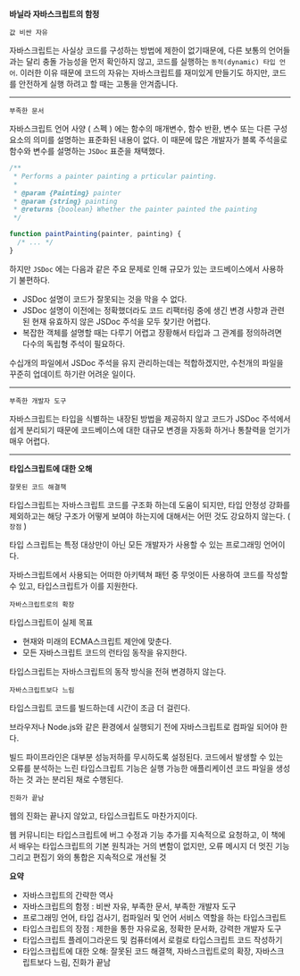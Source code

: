 **바닐라 자바스크립트의 함정**

`값 비싼 자유`

자바스크립트는 사실상 코드를 구성하는 방법에 제한이 없기때문에, 다른 보통의 언어들과는 달리 충돌 가능성을 먼저 확인하지 않고, 코드를 실행하는 `동적(dynamic) 타입 언어`. 이러한 이유 때문에 코드의 자유는 자바스크립트를 재미있게 만들기도 하지만, 코드를 안전하게 실행 하려고 할 때는 고통을 안겨줍니다.

---

`부족한 문서`

자바스크립트 언어 사양 ( 스펙 ) 에는 함수의 매개변수, 함수 반환, 변수 또는 다른 구성요소의 의미를 설명하는 표준화된 내용이 없다. 이 때문에 많은 개발자가 블록 주석을로 함수와 변수를 설명하는 `JSDoc` 표준을 채택했다.

```jsx
/**
 * Performs a painter painting a prticular painting.
 *
 * @param {Painting} painter
 * @param {string} painting
 * @returns {boolean} Whether the painter painted the painting
 */

function paintPainting(painter, painting) {
  /* ... */
}
```

하지만 `JSDoc` 에는 다음과 같은 주요 문제로 인해 규모가 있는 코드베이스에서 사용하기 불편하다.

- JSDoc 설명이 코드가 잘못되는 것을 막을 수 없다.
- JSDoc 설명이 이전에는 정확했더라도 코드 리팩터링 중에 생긴 변경 사항과 관련된 현재 유효하지 않은 JSDoc 주석을 모두 찾기란 어렵다.
- 복잡한 객체를 설명할 때는 다루기 어렵고 장황해서 타입과 그 관계를 정의하려면 다수의 독립형 주석이 필요하다.

수십개의 파일에서 JSDoc 주석을 유지 관리하는데는 적합하겠지만, 수천개의 파일을 꾸준히 업데이트 하기란 어려운 일이다.

---

`부족한 개발자 도구`

자바스크립트는 타입을 식별하는 내장된 방법을 제공하지 않고 코드가 JSDoc 주석에서 쉽게 분리되기 때문에 코드베이스에 대한 대규모 변경을 자동화 하거나 통찰력을 얻기가 매우 어렵다.

---

**타입스크립트에 대한 오해**

`잘못된 코드 해결책`

타입스크립트는 자바스크립트 코드를 구조화 하는데 도움이 되지만, 타입 안정성 강화를 제외하고는 해당 구조가 어떻게 보여야 하는지에 대해서는 어떤 것도 강요하지 않는다. ( `장점` )

타입 스크립트는 특정 대상만이 아닌 모든 개발자가 사용할 수 있는 프로그래밍 언어이다.

자바스크립트에서 사용되는 어떠한 아키텍쳐 패턴 중 무엇이든 사용하여 코드를 작성할 수 있고, 타입스크립트가 이를 지원한다.

`자바스크립트로의 확장`

타입스크립트이 실제 목표

- 현재와 미래의 ECMA스크립트 제안에 맞춘다.
- 모든 자바스크립트 코드의 런타임 동작을 유지한다.

타입스크립트는 자바스크립트의 동작 방식을 전혀 변경하지 않는다.

`자바스크립트보다 느림`

타입스크립트 코드를 빌드하는데 시간이 조금 더 걸린다.

브라우저나 Node.js와 같은 환경에서 실행되기 전에 자바스크립트로 컴파일 되어야 한다.

빌드 파이프라인은 대부분 성능저하를 무시하도록 설정된다. 코드에서 발생할 수 있는 오류를 분석하는 느린 타입스크립트 기능은 실행 가능한 애플리케이션 코드 파일을 생성하는 것 과는 분리된 채로 수행된다.

`진화가 끝남`

웹의 진화는 끝나지 않았고, 타입스크립트도 마찬가지이다.

웹 커뮤니티는 타입스크립트에 버그 수정과 기능 추가를 지속적으로 요청하고, 이 책에서 배우는 타입스크립트의 기본 원칙과는 거의 변함이 없지만, 오류 메시지 더 멋진 기능 그리고 편집기 와의 통합은 지속적으로 개선될 것

**요약**

- 자바스크립트의 간략한 역사
- 자바스크립트의 함정 : 비싼 자유, 부족한 문서, 부족한 개발자 도구
- 프로그래밍 언어, 타입 검사기, 컴파일러 및 언어 서비스 역할을 하는 타입스크립트
- 타입스크립트의 장점 : 제한을 통한 자유로움, 정확한 문서화, 강력한 개발자 도구
- 타입스크립트 플레이그라운드 및 컴퓨터에서 로컬로 타입스크립트 코드 작성하기
- 타입스크립트에 대한 오해: 잘못된 코드 해결책, 자바스크립트로의 확장, 자바스크립트보다 느림, 진화가 끝남
